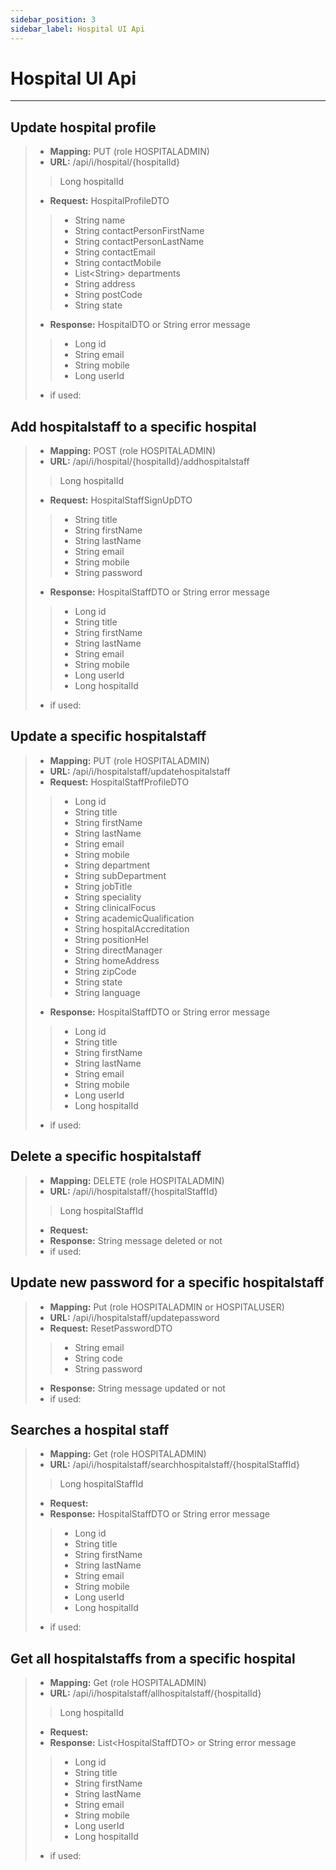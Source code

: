 ```yaml
---
sidebar_position: 3
sidebar_label: Hospital UI Api
---
```


# Hospital UI Api

---
## Update hospital profile
>- **Mapping:** PUT (role HOSPITALADMIN)
>- **URL:** /api/i/hospital/{hospitalId}
>> Long hospitalId
>- **Request:** HospitalProfileDTO
>>- String name
>>- String contactPersonFirstName
>>- String contactPersonLastName
>>- String contactEmail
>>- String contactMobile
>>- List&LT;String> departments
>>- String address
>>- String postCode
>>- String state
>- **Response:** HospitalDTO or String error message
>>- Long id
>>- String email
>>- String mobile
>>- Long userId
>- if used: 

## Add hospitalstaff to a specific hospital
>- **Mapping:** POST (role HOSPITALADMIN)
>- **URL:** /api/i/hospital/{hospitalId}/addhospitalstaff
>> Long hospitalId
>- **Request:** HospitalStaffSignUpDTO
>>- String title
>>- String firstName
>>- String lastName
>>- String email
>>- String mobile
>>- String password
>- **Response:** HospitalStaffDTO or String error message 
>>- Long id
>>- String title
>>- String firstName
>>- String lastName
>>- String email
>>- String mobile
>>- Long userId
>>- Long hospitalId
>- if used: 

## Update a specific hospitalstaff
>- **Mapping:** PUT (role HOSPITALADMIN)
>- **URL:** /api/i/hospitalstaff/updatehospitalstaff
>- **Request:** HospitalStaffProfileDTO
>>- Long id
>>- String title
>>- String firstName
>>- String lastName
>>- String email
>>- String mobile
>>- String department
>>- String subDepartment
>>- String jobTitle
>>- String speciality
>>- String clinicalFocus
>>- String academicQualification
>>- String hospitalAccreditation
>>- String positionHel
>>- String directManager
>>- String homeAddress
>>- String zipCode
>>- String state
>>- String language
>- **Response:** HospitalStaffDTO or String error message
>>- Long id
>>- String title
>>- String firstName
>>- String lastName
>>- String email
>>- String mobile
>>- Long userId
>>- Long hospitalId
>- if used: 

## Delete a specific hospitalstaff
>- **Mapping:** DELETE (role HOSPITALADMIN)
>- **URL:** /api/i/hospitalstaff/{hospitalStaffId}
>> Long hospitalStaffId
>- **Request:** 
>- **Response:** String message deleted or not
>- if used: 

## Update new password for a specific hospitalstaff
>- **Mapping:** Put (role HOSPITALADMIN or HOSPITALUSER)
>- **URL:** /api/i/hospitalstaff/updatepassword
>- **Request:** ResetPasswordDTO
>>- String email
>>- String code
>>- String password
>- **Response:** String message updated or not
>- if used: 

## Searches a hospital staff
>- **Mapping:** Get (role HOSPITALADMIN)
>- **URL:** /api/i/hospitalstaff/searchhospitalstaff/{hospitalStaffId}
>> Long hospitalStaffId
>- **Request:** 
>- **Response:** HospitalStaffDTO or String error message
>>- Long id
>>- String title
>>- String firstName
>>- String lastName
>>- String email
>>- String mobile
>>- Long userId
>>- Long hospitalId
>- if used: 

## 	Get all hospitalstaffs from a specific hospital
>- **Mapping:** Get (role HOSPITALADMIN)
>- **URL:** /api/i/hospitalstaff/allhospitalstaff/{hospitalId}
>> Long hospitalId
>- **Request:** 
>- **Response:** List&LT;HospitalStaffDTO> or String error message
>>- Long id
>>- String title
>>- String firstName
>>- String lastName
>>- String email
>>- String mobile
>>- Long userId
>>- Long hospitalId
>- if used: 
